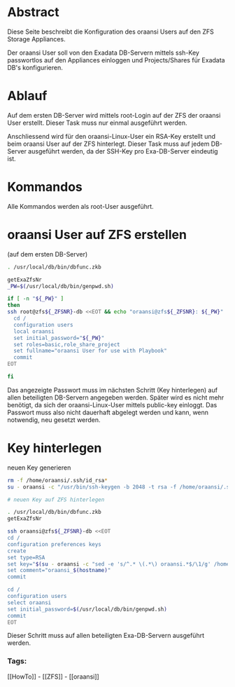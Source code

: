 # Abstract

Diese Seite beschreibt die Konfiguration des oraansi Users auf den ZFS Storage Appliances.

Der oraansi User soll von den Exadata DB-Servern mittels ssh-Key passwortlos auf den Appliances einloggen und Projects/Shares für Exadata DB's konfigurieren.

# Ablauf

Auf dem ersten DB-Server wird mittels root-Login auf der ZFS der oraansi User erstellt. Dieser Task muss nur einmal ausgeführt werden.

Anschliessend wird für den oraansi-Linux-User ein RSA-Key erstellt und beim oraansi User auf der ZFS hinterlegt. Dieser Task muss auf jedem DB-Server ausgeführt werden, da der SSH-Key pro Exa-DB-Server eindeutig ist.

# Kommandos

Alle Kommandos werden als root-User ausgeführt.

# oraansi User auf ZFS erstellen

(auf dem ersten DB-Server)

```bash
. /usr/local/db/bin/dbfunc.zkb

getExaZfsNr
_PW=$(/usr/local/db/bin/genpwd.sh)

if [ -n "${_PW}" ]
then
ssh root@zfs${_ZFSNR}-db <<EOT && echo "oraansi@zfs${_ZFSNR}: ${_PW}"
  cd /
  configuration users
  local oraansi
  set initial_password="${_PW}"
  set roles=basic,role_share_project
  set fullname="oraansi User for use with Playbook"
  commit
EOT

fi
```

Das angezeigte Passwort muss im nächsten Schritt (Key hinterlegen) auf allen beteiligten DB-Servern angegeben werden. Später wird es nicht mehr benötigt, da sich der oraansi-Linux-User mittels public-key einloggt. Das Passwort muss also nicht dauerhaft abgelegt werden und kann, wenn notwendig, neu gesetzt werden.

# Key hinterlegen

neuen Key generieren

```bash
rm -f /home/oraansi/.ssh/id_rsa*
su - oraansi -c "/usr/bin/ssh-keygen -b 2048 -t rsa -f /home/oraansi/.ssh/id_rsa -q -N \"\""

# neuen Key auf ZFS hinterlegen

. /usr/local/db/bin/dbfunc.zkb
getExaZfsNr

ssh oraansi@zfs${_ZFSNR}-db <<EOT
cd /
configuration preferences keys
create
set type=RSA
set key="$(su - oraansi -c "sed -e 's/^.* \(.*\) oraansi.*$/\1/g' /home/oraansi/.ssh/id_rsa.pub")"
set comment="oraansi_$(hostname)"
commit

cd /
configuration users
select oraansi
set initial_password=$(/usr/local/db/bin/genpwd.sh)
commit
EOT
```

Dieser Schritt muss auf allen beteiligten Exa-DB-Servern ausgeführt werden.

### Tags:

[[HowTo]] - [[ZFS]] - [[oraansi]]

